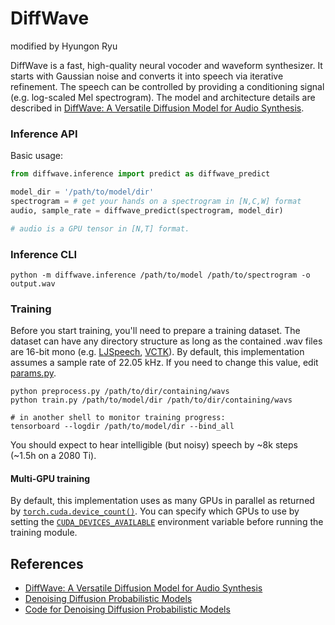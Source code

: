 # DiffWave

 modified by Hyungon Ryu

DiffWave is a fast, high-quality neural vocoder and waveform synthesizer. It starts with Gaussian noise and converts it into speech via iterative refinement. The speech can be controlled by providing a conditioning signal (e.g. log-scaled Mel spectrogram). The model and architecture details are described in [DiffWave: A Versatile Diffusion Model for Audio Synthesis](https://arxiv.org/pdf/2009.09761.pdf).


### Inference API
Basic usage:

```python
from diffwave.inference import predict as diffwave_predict

model_dir = '/path/to/model/dir'
spectrogram = # get your hands on a spectrogram in [N,C,W] format
audio, sample_rate = diffwave_predict(spectrogram, model_dir)

# audio is a GPU tensor in [N,T] format.
```

### Inference CLI
```
python -m diffwave.inference /path/to/model /path/to/spectrogram -o output.wav
```


### Training
Before you start training, you'll need to prepare a training dataset. The dataset can have any directory structure as long as the contained .wav files are 16-bit mono (e.g. [LJSpeech](https://keithito.com/LJ-Speech-Dataset/), [VCTK](https://pytorch.org/audio/_modules/torchaudio/datasets/vctk.html)). By default, this implementation assumes a sample rate of 22.05 kHz. If you need to change this value, edit [params.py](https://github.com/lmnt-com/diffwave/blob/master/src/diffwave/params.py).

```
python preprocess.py /path/to/dir/containing/wavs
python train.py /path/to/model/dir /path/to/dir/containing/wavs

# in another shell to monitor training progress:
tensorboard --logdir /path/to/model/dir --bind_all
```

You should expect to hear intelligible (but noisy) speech by ~8k steps (~1.5h on a 2080 Ti).

#### Multi-GPU training
By default, this implementation uses as many GPUs in parallel as returned by [`torch.cuda.device_count()`](https://pytorch.org/docs/stable/cuda.html#torch.cuda.device_count). You can specify which GPUs to use by setting the [`CUDA_DEVICES_AVAILABLE`](https://developer.nvidia.com/blog/cuda-pro-tip-control-gpu-visibility-cuda_visible_devices/) environment variable before running the training module.


## References
- [DiffWave: A Versatile Diffusion Model for Audio Synthesis](https://arxiv.org/pdf/2009.09761.pdf)
- [Denoising Diffusion Probabilistic Models](https://arxiv.org/pdf/2006.11239.pdf)
- [Code for Denoising Diffusion Probabilistic Models](https://github.com/hojonathanho/diffusion)

